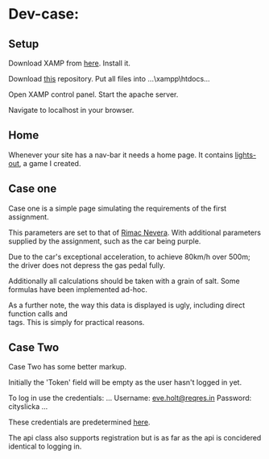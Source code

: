 # Dev-case:

## Setup
Download XAMP from [here](https://www.apachefriends.org/index.html).
Install it.

Download [this](https://github.com/TheNewTimeGamer/dev-case) repository.
Put all files into ...\xampp\htdocs...

Open XAMP control panel.
Start the apache server.

Navigate to localhost in your browser.

## Home
Whenever your site has a nav-bar it needs a home page.
It contains [lights-out](https://github.com/TheNewTimeGamer/lights-out), a game I created.

## Case one
Case one is a simple page simulating the requirements of the first assignment.

This parameters are set to that of [Rimac Nevera](https://en.wikipedia.org/wiki/Rimac_Nevera).
With additional parameters supplied by the assignment, such as the car being purple.

Due to the car's exceptional acceleration, to achieve 80km/h over 500m; the driver does not depress the gas pedal fully.

Additionally all calculations should be taken with a grain of salt. Some formulas have been implemented ad-hoc.

As a further note, the way this data is displayed is ugly, including direct function calls and <br> tags. This is simply for practical reasons.

## Case Two
Case Two has some better markup.

Initially the 'Token' field will be empty as the user hasn't logged in yet.

To log in use the credentials:
...
Username: eve.holt@reqres.in
Password: cityslicka
...

These credentials are predetermined [here](https://reqres.in/).

The api class also supports registration but is as far as the api is concidered identical to logging in.